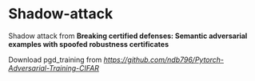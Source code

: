 # Shadow-attack

Shadow attack from **Breaking certified defenses: Semantic adversarial examples with spoofed robustness certificates**

Download pgd_training from *https://github.com/ndb796/Pytorch-Adversarial-Training-CIFAR*
